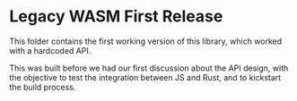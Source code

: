 # Legacy WASM First Release

This folder contains the first working version of this library,
which worked with a hardcoded API.

This was built before we had our first discussion about the API design,
with the objective to test the integration between JS and Rust, and to
kickstart the build process.
